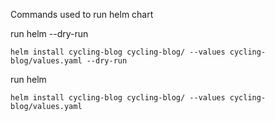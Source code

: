 Commands used to run helm chart

run helm --dry-run
```
helm install cycling-blog cycling-blog/ --values cycling-blog/values.yaml --dry-run
```

run helm
```
helm install cycling-blog cycling-blog/ --values cycling-blog/values.yaml
```